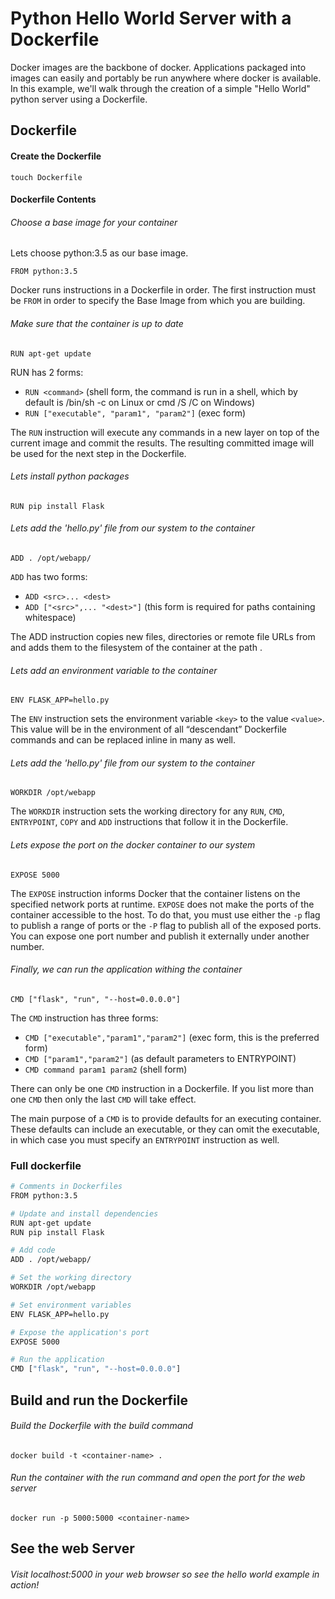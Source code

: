 # Python Hello World Server with a Dockerfile

Docker images are the backbone of docker. Applications packaged into images can easily and portably be run anywhere where docker is available. In this example, we'll walk through the creation of a simple "Hello World" python server using a Dockerfile.

## Dockerfile
#### Create the Dockerfile
```
touch Dockerfile
```

#### Dockerfile Contents

###### Choose a base image for your container
Lets choose python:3.5 as our base image.  
```
FROM python:3.5
```
Docker runs instructions in a Dockerfile in order. The first instruction must be `FROM` in order to specify the Base Image from which you are building.

###### Make sure that the container is up to date
```
RUN apt-get update
```
RUN has 2 forms:

* `RUN <command>` (shell form, the command is run in a shell, which by default is /bin/sh -c on Linux or cmd /S /C on Windows)  
* `RUN ["executable", "param1", "param2"]` (exec form)  

The `RUN` instruction will execute any commands in a new layer on top of the current image and commit the results. The resulting committed image will be used for the next step in the Dockerfile.

###### Lets install python packages
```
RUN pip install Flask
```

###### Lets add the 'hello.py' file from our system to the container
```
ADD . /opt/webapp/
```
`ADD` has two forms:
* `ADD <src>... <dest>`  
* `ADD ["<src>",... "<dest>"]` (this form is required for paths containing whitespace)  

The ADD instruction copies new files, directories or remote file URLs from <src> and adds them to the filesystem of the container at the path <dest>.

###### Lets add an environment variable to the container
```
ENV FLASK_APP=hello.py
```
The `ENV` instruction sets the environment variable `<key>` to the value `<value>`.
This value will be in the environment of all “descendant” Dockerfile commands and can be replaced inline in many as well.

###### Lets add the 'hello.py' file from our system to the container
```
WORKDIR /opt/webapp
```
The `WORKDIR` instruction sets the working directory for any `RUN`, `CMD`, `ENTRYPOINT`, `COPY` and `ADD` instructions that follow it in the Dockerfile.

###### Lets expose the port on the docker container to our system
```
EXPOSE 5000
```
The `EXPOSE` instruction informs Docker that the container listens on the specified network ports at runtime. `EXPOSE` does not make the ports of the container accessible to the host. To do that, you must use either the `-p` flag to publish a range of ports or the `-P` flag to publish all of the exposed ports. You can expose one port number and publish it externally under another number.

###### Finally, we can run the application withing the container
```
CMD ["flask", "run", "--host=0.0.0.0"]
```
The `CMD` instruction has three forms:  
* `CMD ["executable","param1","param2"]` (exec form, this is the preferred form)
* `CMD ["param1","param2"]` (as default parameters to ENTRYPOINT)
* `CMD command param1 param2` (shell form)

There can only be one `CMD` instruction in a Dockerfile. If you list more than one `CMD` then only the last `CMD` will take effect.

The main purpose of a `CMD` is to provide defaults for an executing container. These defaults can include an executable, or they can omit the executable, in which case you must specify an `ENTRYPOINT` instruction as well.

### Full dockerfile

```bash
# Comments in Dockerfiles
FROM python:3.5

# Update and install dependencies
RUN apt-get update
RUN pip install Flask

# Add code
ADD . /opt/webapp/

# Set the working directory
WORKDIR /opt/webapp

# Set environment variables
ENV FLASK_APP=hello.py

# Expose the application's port
EXPOSE 5000

# Run the application
CMD ["flask", "run", "--host=0.0.0.0"]
```

## Build and run the Dockerfile

###### Build the Dockerfile with the build command
```
docker build -t <container-name> .
```

###### Run the container with the run command and open the port for the web server
```
docker run -p 5000:5000 <container-name>
```

## See the web Server
###### Visit localhost:5000 in your web browser so see the hello world example in action!
